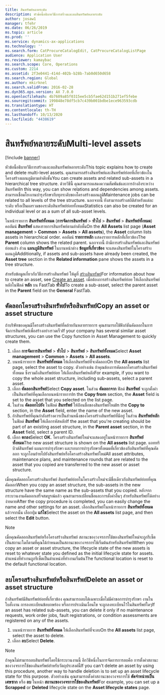 ```yaml
---
title: สินทรัพย์หลายระดับ
description: หัวข้อนี้อธิบายวิธีการสร้างและลบสินทรัพย์หลายระดับ
author: josaw1
manager: tfehr
ms.date: 06/26/2019
ms.topic: article
ms.prod: ''
ms.service: dynamics-ax-applications
ms.technology: ''
ms.search.form: CatProcureCatalogEdit, CatProcureCatalogListPage
audience: Application User
ms.reviewer: kamaybac
ms.search.scope: Core, Operations
ms.custom: 2214
ms.assetid: 2f3e0441-414d-402b-b28b-7ab0d650d658
ms.search.region: Global
ms.author: mkirknel
ms.search.validFrom: 2016-02-28
ms.dyn365.ops.version: AX 7.0.0
ms.openlocfilehash: 4b7609a85f0315ee5cb5fae62d151b271ef5febe
ms.sourcegitcommit: 199848e78df5cb7c439b001bdbe1ece963593cdb
ms.translationtype: HT
ms.contentlocale: th-TH
ms.lasthandoff: 10/13/2020
ms.locfileid: "4438619"
---
```

# <a name="multi-level-assets"></a><span data-ttu-id="0b6ad-103">สินทรัพย์หลายระดับ</span><span class="sxs-lookup"><span data-stu-id="0b6ad-103">Multi-level assets</span></span>

[!include [banner](../../includes/banner.md)]

 

<span data-ttu-id="0b6ad-104">หัวข้อนี้อธิบายวิธีการสร้างและลบสินทรัพย์หลายระดับ</span><span class="sxs-lookup"><span data-stu-id="0b6ad-104">This topic explains how to create and delete multi-level assets.</span></span> <span data-ttu-id="0b6ad-105">คุณสามารถสร้างสินทรัพย์และสินทรัพย์ย่อยที่เกี่ยวข้องในโครงสร้างแผนภูมิตามลำดับชั้น</span><span class="sxs-lookup"><span data-stu-id="0b6ad-105">You can create assets and related sub-assets in a hierarchical tree structure.</span></span> <span data-ttu-id="0b6ad-106">ด้วยวิธีนี้ คุณสามารถแสดงความสัมพันธ์และการอ้างอิงระหว่างสินทรัพย์</span><span class="sxs-lookup"><span data-stu-id="0b6ad-106">In this way, you can show relations and dependencies among assets.</span></span> <span data-ttu-id="0b6ad-107">สามารถเชื่อมโยงงานบำรุงรักษากับทุกระดับของโครงสร้างแผนภูมิ</span><span class="sxs-lookup"><span data-stu-id="0b6ad-107">Maintenance jobs can be related to all levels of the tree structure.</span></span> <span data-ttu-id="0b6ad-108">นอกจากนี้ ยังสามารถสร้างสถิติสำหรับแต่ละระดับ หรือเป็นผลรวมของระดับสินทรัพย์ย่อยทั้งหมด</span><span class="sxs-lookup"><span data-stu-id="0b6ad-108">Statistics can also be created for an individual level or as a sum of all sub-asset levels.</span></span>

<span data-ttu-id="0b6ad-109">ในหน้ารายการ **สินทรัพย์ทั้งหมด** (**การจัดการสินทรัพย์** \> **ทั่วไป** \> **สินทรัพย์** \> **สินทรัพย์ทั้งหมด**) คอลัมน์ **สินทรัพย์** แสดงรายการสินทรัพย์ตามลำดับชั้น</span><span class="sxs-lookup"><span data-stu-id="0b6ad-109">On the **All Assets** list page (**Asset management** \> **Common** \> **Assets** \> **All assets**), the **Asset** column lists assets in hierarchical order.</span></span> <span data-ttu-id="0b6ad-110">คอลัมน์ **รายการหลัก** แสดงรายการหลักที่เกี่ยวข้อง</span><span class="sxs-lookup"><span data-stu-id="0b6ad-110">The **Parent** column shows the related parent.</span></span> <span data-ttu-id="0b6ad-111">นอกจากนี้ ถ้ามีการสร้างสินทรัพย์และสินทรัพย์ย่อยแล้ว ส่วน **แผนภูมิสินทรัพย์** ในบานหน้าต่าง **ข้อมูลที่เกี่ยวข้อง** จะแสดงสินทรัพย์ในโครงสร้างแผนภูมิ</span><span class="sxs-lookup"><span data-stu-id="0b6ad-111">Additionally, if assets and sub-assets have already been created, the **Asset tree** section in the **Related information** pane shows the assets in a tree structure.</span></span>

<span data-ttu-id="0b6ad-112">สำหรับข้อมูลเกี่ยวกับวิธีการสร้างสินทรัพย์ ให้ดูที่ [สร้างสินทรัพย์](../objects/create-an-object.md)</span><span class="sxs-lookup"><span data-stu-id="0b6ad-112">For information about how to create an asset, see [Create an asset](../objects/create-an-object.md).</span></span> <span data-ttu-id="0b6ad-113">เมื่อต้องการสร้างสินทรัพย์ย่อย ให้เลือกสินทรัพย์หลักในฟิลด์ **หลัก** บน FastTab **ทั่วไป**</span><span class="sxs-lookup"><span data-stu-id="0b6ad-113">To create a sub-asset, select the parent asset in the **Parent** field on the **General** FastTab.</span></span>

## <a name="copy-an-asset-or-asset-structure"></a><span data-ttu-id="0b6ad-114">คัดลอกโครงสร้างสินทรัพย์หรือสินทรัพย์</span><span class="sxs-lookup"><span data-stu-id="0b6ad-114">Copy an asset or asset structure</span></span>

<span data-ttu-id="0b6ad-115">ถ้าบริษัทของคุณมีโครงสร้างสินทรัพย์ที่คล้ายกันหลายรายการ คุณสามารถใช้ฟังก์ชันคัดลอกในการจัดการสินทรัพย์เพื่อสร้างอย่างรวดเร็ว</span><span class="sxs-lookup"><span data-stu-id="0b6ad-115">If your company has several similar asset structures, you can use the Copy function in Asset Management to quickly create them.</span></span>

1. <span data-ttu-id="0b6ad-116">เลือก **การจัดการสินทรัพย์** \> **ทั่วไป** \> **สินทรัพย์** \> **สินทรัพย์ทั้งหมด**</span><span class="sxs-lookup"><span data-stu-id="0b6ad-116">Select **Asset management** \> **Common** \> **Assets** \> **All assets**.</span></span>
2. <span data-ttu-id="0b6ad-117">บนหน้ารายการ **สินทรัพย์ทั้งหมด** ให้เลือกสินทรัพย์ที่จะคัดลอก</span><span class="sxs-lookup"><span data-stu-id="0b6ad-117">On the **All assets** list page, select the asset to copy.</span></span> <span data-ttu-id="0b6ad-118">ตัวอย่างเช่น ถ้าคุณต้องการคัดลอกโครงสร้างสินทรัพย์ทั้งหมด ซึ่งรวมถึงสินทรัพย์ย่อย ให้เลือกสินทรัพย์หลัก</span><span class="sxs-lookup"><span data-stu-id="0b6ad-118">For example, if you want to copy the whole asset structure, including sub-assets, select a parent asset.</span></span>
3. <span data-ttu-id="0b6ad-119">เลือก **คัดลอกสินทรัพย์**</span><span class="sxs-lookup"><span data-stu-id="0b6ad-119">Select **Copy asset**.</span></span> <span data-ttu-id="0b6ad-120">ในส่วน **คัดลอกจาก** ฟิลด์ **สินทรัพย์** จะถูกตั้งค่าเป็นสินทรัพย์ที่คุณเลือกบนหน้ารายการ</span><span class="sxs-lookup"><span data-stu-id="0b6ad-120">In the **Copy from** section, the **Asset** field is set to the asset that you selected on the list page.</span></span>
4. <span data-ttu-id="0b6ad-121">ในส่วน **คัดลอกไปยัง** ในฟิลด์ **สินทรัพย์** ให้ป้อนชื่อของสินทรัพย์ใหม่</span><span class="sxs-lookup"><span data-stu-id="0b6ad-121">In the **Copy to** section, in the **Asset** field, enter the name of the new asset.</span></span>
5. <span data-ttu-id="0b6ad-122">ถ้าสินทรัพย์ที่คุณกำลังสร้างควรเป็นส่วนหนึ่งของโครงสร้างสินทรัพย์ที่มีอยู่ ในส่วน **สินทรัพย์หลัก** ในฟิลด์ **สินทรัพย์** ให้เลือกรหัสหลัก</span><span class="sxs-lookup"><span data-stu-id="0b6ad-122">If the asset that you're creating should be part of an existing asset structure, in the **Parent asset** section, in the **Asset** field, select a parent ID.</span></span>
6. <span data-ttu-id="0b6ad-123">เลือก **ตกลง**</span><span class="sxs-lookup"><span data-stu-id="0b6ad-123">Select **OK**.</span></span> <span data-ttu-id="0b6ad-124">โครงสร้างสินทรัพย์ใหม่จะแสดงอยู่ในหน้ารายการ **สินทรัพย์ทั้งหมด**</span><span class="sxs-lookup"><span data-stu-id="0b6ad-124">The new asset structure is shown on the **All assets** list page.</span></span> <span data-ttu-id="0b6ad-125">แอททริบิวต์สินทรัพย์ แผนการบำรุงรักษา และรอบการบำรุงรักษาทั้งหมดที่เกี่ยวข้องกับสินทรัพย์ที่คุณคัดลอก จะถูกโอนย้ายไปยังสินทรัพย์หรือโครงสร้างสินทรัพย์ใหม่</span><span class="sxs-lookup"><span data-stu-id="0b6ad-125">All asset attributes, maintenance plans, and maintenance rounds that are related to the asset that you copied are transferred to the new asset or asset structure.</span></span>

<span data-ttu-id="0b6ad-126">เมื่อคุณคัดลอกโครงสร้างสินทรัพย์ สินทรัพย์ย่อยในโครงสร้างใหม่จะมีชื่อเดียวกับสินทรัพย์ย่อยที่คุณคัดลอก</span><span class="sxs-lookup"><span data-stu-id="0b6ad-126">When you copy an asset structure, the sub-assets in the new structure have the same name as the sub-assets that you copied.</span></span> <span data-ttu-id="0b6ad-127">หลังจากกระบวนงานคัดลอกเสร็จสมบูรณ์แล้ว คุณสามารถเปลี่ยนชื่อและการตั้งค่าอื่นๆ สำหรับสินทรัพย์ได้อย่างง่ายดาย</span><span class="sxs-lookup"><span data-stu-id="0b6ad-127">After the copy procedure is completed, you can easily change the name and other settings for an asset.</span></span> <span data-ttu-id="0b6ad-128">เลือกสินทรัพย์ในหน้ารายการ **สินทรัพย์ทั้งหมด** แล้วจากนั้น เลือกปุ่ม **แก้ไข**</span><span class="sxs-lookup"><span data-stu-id="0b6ad-128">Select the asset on the **All assets** list page, and then select the **Edit** button.</span></span>

> [!NOTE]
> <span data-ttu-id="0b6ad-129">เมื่อคุณคัดลอกสินทรัพย์หรือโครงสร้างสินทรัพย์ สถานะของวงจรการใช้ของสินทรัพย์ใหม่จะถูกรีเซ็ตเป็นสถานะใดก็ตามที่คุณได้กำหนดเป็นสถานะของวงจรการใช้เริ่มต้นสำหรับสินทรัพย์</span><span class="sxs-lookup"><span data-stu-id="0b6ad-129">When you copy an asset or asset structure, the lifecycle state of the new assets is reset to whatever state you defined as the initial lifecycle state for assets.</span></span> <span data-ttu-id="0b6ad-130">ตำแหน่งที่ทำงานถูกรีเซ็ตเป็นตำแหน่งที่ทำงานเริ่มต้น</span><span class="sxs-lookup"><span data-stu-id="0b6ad-130">The functional location is reset to the default functional location.</span></span>

## <a name="delete-an-asset-or-asset-structure"></a><span data-ttu-id="0b6ad-131">ลบโครงสร้างสินทรัพย์หรือสินทรัพย์</span><span class="sxs-lookup"><span data-stu-id="0b6ad-131">Delete an asset or asset structure</span></span>

<span data-ttu-id="0b6ad-132">ถ้าสินทรัพย์มีสินทรัพย์ย่อยที่เกี่ยวข้อง คุณสามารถลบได้เฉพาะเมื่อไม่มีคำขอการบำรุงรักษา งานในใบสั่งงาน การลงทะเบียนข้อบกพร่อง หรือการประเมินเงื่อนไข จะถูกลงทะเบียนไว้ในสินทรัพย์ใดๆ</span><span class="sxs-lookup"><span data-stu-id="0b6ad-132">If an asset has related sub-assets, you can delete it only if no maintenance requests, work order jobs, fault registrations, or condition assessments are registered on any of the assets.</span></span>

1. <span data-ttu-id="0b6ad-133">บนหน้ารายการ **สินทรัพย์ทั้งหมด** ให้เลือกสินทรัพย์ที่จะลบ</span><span class="sxs-lookup"><span data-stu-id="0b6ad-133">On the **All assets** list page, select the asset to delete.</span></span>
2. <span data-ttu-id="0b6ad-134">เลือก **ลบ**</span><span class="sxs-lookup"><span data-stu-id="0b6ad-134">Select **Delete**.</span></span>

> [!NOTE]
> <span data-ttu-id="0b6ad-135">ถ้าคุณไม่สามารถลบสินทรัพย์โดยใช้กระบวนงานนี้ อีกวิธีหนึ่งในการจัดการการลบคือ การตั้งค่าสถานะของวงจรการใช้ของสินทรัพย์สำหรับวัตถุประสงค์นี้</span><span class="sxs-lookup"><span data-stu-id="0b6ad-135">If you can't delete an asset by using this procedure, another way to handle deletion is to set up an asset lifecycle state for this purpose.</span></span> <span data-ttu-id="0b6ad-136">ตัวอย่างเช่น คุณสามารถตั้งค่าสถานะของวงจรการใช้ **ตัดจำหน่ายเป็นเศษซาก** หรือ **ลบ** ในหน้า **สถานะของวงจรการใช้ของสินทรัพย์**</span><span class="sxs-lookup"><span data-stu-id="0b6ad-136">For example, you can set up a **Scrapped** or **Deleted** lifecycle state on the **Asset lifecycle states** page.</span></span>
